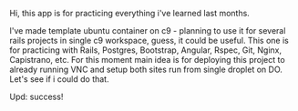 Hi, this app is for practicing everything i've learned last months.

I've made template ubuntu container on c9 - planning to use it for several rails projects in single c9 workspace, guess, it could be useful.
This one is for practicing with Rails, Postgres, Bootstrap, Angular, Rspec, Git, Nginx, Capistrano, etc.
For this moment main idea is for deploying this project to already running VNC and setup both sites run from single droplet on DO. Let's see if i could do that.

Upd: success!
